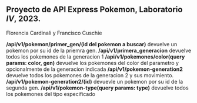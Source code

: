 ## Proyecto de **API Express Pokemon**, Laboratorio *IV*, 2023.
Florencia Cardinali y Francisco Cuschie

**/api/v1/pokemon/primer_gen/(id del pokemon a buscar)**
devuelve un pokemon por su id de la priemra gen.
**/api/v1/primera_generacion**
devuelve todos los pokemones de la generacion 1
**/api/v1/pokemones/color(query params: color, gen)**
devuelve los pokemones del color del parametro y opcionalmente de la generacion indicada
**/api/v1/pokemon-generation2**
devuelve todos los pokemones de la generacion 2 y sus movimiento.
**/api/v1/pokemon-generation2/(id)**
devuevle un pokemon por su id de la segunda gen.
**/api/v1/pokemon-type(query params: type)**
devuelve todos los pokemones del tipo especificado